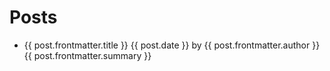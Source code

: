 # Posts

<script setup>
  import { data as posts } from "./posts.data.ts";
</script>
<ul>
  <li v-for="post of posts">
    <a :href="post.url">{{ post.frontmatter.title }}</a>
    <span v-if="post.date">{{ post.date }}</span>
    <span v-if="post.frontmatter.author"> by {{ post.frontmatter.author }}</span>
    <div v-if="post.frontmatter.summary">{{ post.frontmatter.summary }}</div>
  </li>
</ul>

